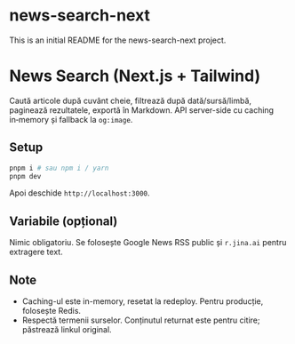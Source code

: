 # news-search-next

This is an initial README for the news-search-next project.


# News Search (Next.js + Tailwind)

Caută articole după cuvânt cheie, filtrează după dată/sursă/limbă, paginează rezultatele, exportă în Markdown. API server-side cu caching in‑memory și fallback la `og:image`.

## Setup
```bash
pnpm i # sau npm i / yarn
pnpm dev
```
Apoi deschide `http://localhost:3000`.

## Variabile (opțional)
Nimic obligatoriu. Se folosește Google News RSS public și `r.jina.ai` pentru extragere text.

## Note
- Caching-ul este in-memory, resetat la redeploy. Pentru producție, folosește Redis.
- Respectă termenii surselor. Conținutul returnat este pentru citire; păstrează linkul original.

